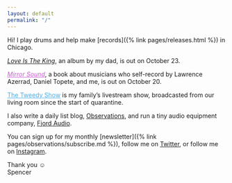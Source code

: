 ```yaml
---
layout: default
permalink: "/"
---
```


Hi! I play drums and help make [records]({% link pages/releases.html %}) in Chicago.

<a href="https://jefftweedy.bandcamp.com/album/love-is-the-king"><em>Love Is The King</em></a>, an album by my dad, is out on October 23.

<a href="https://mirrorsoundbook.com/" style="color: hsl(295, 59%, 60%);"><em>Mirror Sound</em></a>, a book about musicians who self-record by Lawrence Azerrad, Daniel Topete, and me, is out on October 20.

<a href="https://thetweedyshow.com/" style="color: rgb(75,173,233);">The Tweedy Show</a> is my family’s livestream show, broadcasted from our living room since the start of quarantine.

I also write a daily list blog, <a href="{% link pages/observations/index.html %}" class="with-icon observations-link">Observations</a>, and run a tiny audio equipment company, <a href="https://fjordaudio.com/" class="with-icon fjord-link">Fjord Audio</a>.

You can sign up for my monthly [newsletter]({% link pages/observations/subscribe.md %}), follow me on <a href="https://twitter.com/{{ site.twitter }}">Twitter</a>, or follow me on <a href="https://instagram.com/{{ site.instagram }}">Instagram</a>.

Thank you ☺&#xFE0E;  
Spencer
